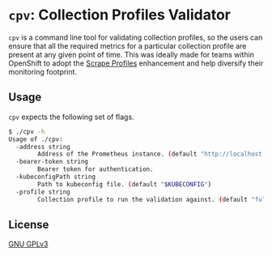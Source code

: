 # `cpv`: Collection Profiles Validator

`cpv` is a command line tool for validating collection profiles, so the users can ensure that all the required metrics
for a particular collection profile are present at any given point of time. This was ideally made for teams within
OpenShift to adopt the [Scrape Profiles] enhancement and help diversify their monitoring footprint.

[Scrape Profiles]: https://github.com/openshift/enhancements/blob/719b231e3b06cf274e77f0d89e46a0d258002572/enhancements/monitoring/scrape-profiles.md?plain=1

## Usage

`cpv` expects the following set of flags.

```bash
$ ./cpv -h               
Usage of ./cpv:
  -address string
        Address of the Prometheus instance. (default "http://localhost:9090")
  -bearer-token string
        Bearer token for authentication.
  -kubeconfigPath string
        Path to kubeconfig file. (default "$KUBECONFIG")
  -profile string
        Collection profile to run the validation against. (default "full" (this is a no-op))
```

## License

[GNU GPLv3](LICENSE)
